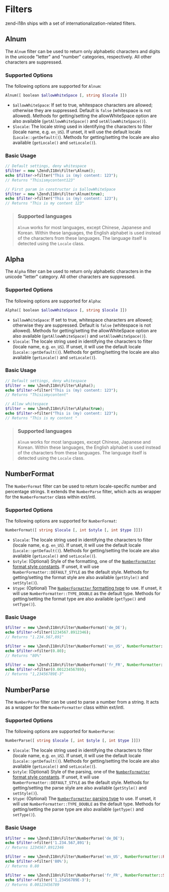 # Filters

zend-i18n ships with a set of internationalization-related filters.

## Alnum

The `Alnum` filter can be used to return only alphabetic characters and digits in the unicode
"letter" and "number" categories, respectively. All other characters are suppressed.

### Supported Options

The following options are supported for `Alnum`:

```php
Alnum([ boolean $allowWhiteSpace [, string $locale ]])
```

- `$allowWhiteSpace`: If set to true, whitespace characters are allowed;
  otherwise they are suppressed. Default is `false` (whitespace is not allowed).
  Methods for getting/setting the allowWhiteSpace option are also available
  (`getAllowWhiteSpace()` and `setAllowWhiteSpace()`).
- `$locale`: The locale string used in identifying the characters to filter
  (locale name, e.g.  `en_US`). If unset, it will use the default locale
  (`Locale::getDefault()`). Methods for getting/setting the locale are also
  available (`getLocale()` and `setLocale()`).

### Basic Usage

```php
// Default settings, deny whitespace
$filter = new \Zend\I18n\Filter\Alnum();
echo $filter->filter("This is (my) content: 123");
// Returns "Thisismycontent123"

// First param in constructor is $allowWhiteSpace
$filter = new \Zend\I18n\Filter\Alnum(true);
echo $filter->filter("This is (my) content: 123");
// Returns "This is my content 123"
```

> ### Supported languages
>
> `Alnum` works for most languages, except Chinese, Japanese and Korean. Within
> these languages, the English alphabet is used instead of the characters from
> these languages. The language itself is detected using the `Locale` class.

## Alpha

The `Alpha` filter can be used to return only alphabetic characters in the unicode "letter"
category. All other characters are suppressed.

### Supported Options

The following options are supported for `Alpha`:

```php
Alpha([ boolean $allowWhiteSpace [, string $locale ]])
```

- `$allowWhiteSpace`: If set to true, whitespace characters are allowed;
  otherwise they are suppressed. Default is `false` (whitespace is not allowed).
  Methods for getting/setting the allowWhiteSpace option are also available
  (`getAllowWhiteSpace()` and `setAllowWhiteSpace()`).
- `$locale`: The locale string used in identifying the characters to filter
  (locale name, e.g.  `en_US`). If unset, it will use the default locale
  (`Locale::getDefault()`). Methods for getting/setting the locale are also
  available (`getLocale()` and `setLocale()`).

### Basic Usage

```php
// Default settings, deny whitespace
$filter = new \Zend\I18n\Filter\Alpha();
echo $filter->filter("This is (my) content: 123");
// Returns "Thisismycontent"

// Allow whitespace
$filter = new \Zend\I18n\Filter\Alpha(true);
echo $filter->filter("This is (my) content: 123");
// Returns "This is my content "
```


> ### Supported languages
>
> `Alnum` works for most languages, except Chinese, Japanese and Korean. Within
> these languages, the English alphabet is used instead of the characters from
> these languages. The language itself is detected using the `Locale` class.

## NumberFormat

The `NumberFormat` filter can be used to return locale-specific number and
percentage strings. It extends the `NumberParse` filter, which acts as wrapper
for the `NumberFormatter` class within ext/intl.

### Supported Options

The following options are supported for `NumberFormat`:

```php
NumberFormat([ string $locale [, int $style [, int $type ]]])
```

- `$locale`: The locale string used in identifying the characters to filter
  (locale name, e.g.  `en_US`). If unset, it will use the default locale
  (`Locale::getDefault()`). Methods for getting/setting the locale are also
  available (`getLocale()` and `setLocale()`).
- `$style`: (Optional) Style of the formatting, one of the [`NumberFormatter`
  format style constants](https://www.php.net/manual/class.numberformatter.php#intl.numberformatter-constants.unumberformatstyle).
  If unset, it will use `NumberFormatter::DEFAULT_STYLE` as the default style.
  Methods for getting/setting the format style are also available (`getStyle()`
  and `setStyle()`).
- `$type`: (Optional) The [`NumberFormatter` formatting type](https://www.php.net/manual/class.numberformatter.php#intl.numberformatter-constants.types)
  to use. If unset, it will use `NumberFormatter::TYPE_DOUBLE` as the default
  type.  Methods for getting/setting the format type are also available
  (`getType()` and `setType()`).

### Basic Usage

```php
$filter = new \Zend\I18n\Filter\NumberFormat('de_DE');
echo $filter->filter(1234567.8912346);
// Returns "1.234.567,891"

$filter = new \Zend\I18n\Filter\NumberFormat('en_US', NumberFormatter::PERCENT);
echo $filter->filter(0.80);
// Returns "80%"

$filter = new \Zend\I18n\Filter\NumberFormat('fr_FR', NumberFormatter::SCIENTIFIC);
echo $filter->filter(0.00123456789);
// Returns "1,23456789E-3"
```

## NumberParse

The `NumberParse` filter can be used to parse a number from a string. It acts as
a wrapper for the `NumberFormatter` class within ext/intl.

### Supported Options

The following options are supported for `NumberParse`:

```php
NumberParse([ string $locale [, int $style [, int $type ]]])
```

- `$locale`: The locale string used in identifying the characters to filter
  (locale name, e.g.  `en_US`). If unset, it will use the default locale
  (`Locale::getDefault()`). Methods for getting/setting the locale are also
  available (`getLocale()` and `setLocale()`).
- `$style`: (Optional) Style of the parsing, one of the [`NumberFormatter` format style constants](https://www.php.net/manual/class.numberformatter.php#intl.numberformatter-constants.unumberformatstyle).
  If unset, it will use `NumberFormatter::DEFAULT_STYLE` as the default style.
  Methods for getting/setting the parse style are also available (`getStyle()`
  and `setStyle()`).
- `$type`: (Optional) The [`NumberFormatter` parsing type](https://www.php.net/manual/class.numberformatter.php#intl.numberformatter-constants.types)
  to use. If unset, it will use `NumberFormatter::TYPE_DOUBLE` as the default
  type.  Methods for getting/setting the parse type are also available
  (`getType()` and `setType()`).

### Basic Usage

```php
$filter = new \Zend\I18n\Filter\NumberParse('de_DE');
echo $filter->filter('1.234.567,891');
// Returns 1234567.8912346

$filter = new \Zend\I18n\Filter\NumberParse('en_US', NumberFormatter::PERCENT);
echo $filter->filter('80%');
// Returns 0.80

$filter = new \Zend\I18n\Filter\NumberParse('fr_FR', NumberFormatter::SCIENTIFIC);
echo $filter->filter('1,23456789E-3');
// Returns 0.00123456789
```
